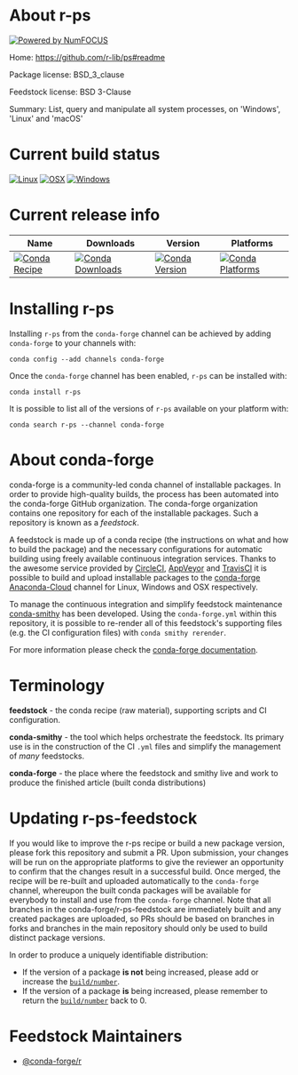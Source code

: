 About r-ps
==========

[![Powered by NumFOCUS](https://img.shields.io/badge/powered%20by-NumFOCUS-orange.svg?style=flat&colorA=E1523D&colorB=007D8A)](http://numfocus.org)

Home: https://github.com/r-lib/ps#readme

Package license: BSD_3_clause

Feedstock license: BSD 3-Clause

Summary: List, query and manipulate all system processes, on 'Windows', 'Linux' and 'macOS'



Current build status
====================

[![Linux](https://img.shields.io/circleci/project/github/conda-forge/r-ps-feedstock/master.svg?label=Linux)](https://circleci.com/gh/conda-forge/r-ps-feedstock)
[![OSX](https://img.shields.io/travis/conda-forge/r-ps-feedstock/master.svg?label=macOS)](https://travis-ci.org/conda-forge/r-ps-feedstock)
[![Windows](https://img.shields.io/appveyor/ci/conda-forge/r-ps-feedstock/master.svg?label=Windows)](https://ci.appveyor.com/project/conda-forge/r-ps-feedstock/branch/master)

Current release info
====================

| Name | Downloads | Version | Platforms |
| --- | --- | --- | --- |
| [![Conda Recipe](https://img.shields.io/badge/recipe-r--ps-green.svg)](https://anaconda.org/conda-forge/r-ps) | [![Conda Downloads](https://img.shields.io/conda/dn/conda-forge/r-ps.svg)](https://anaconda.org/conda-forge/r-ps) | [![Conda Version](https://img.shields.io/conda/vn/conda-forge/r-ps.svg)](https://anaconda.org/conda-forge/r-ps) | [![Conda Platforms](https://img.shields.io/conda/pn/conda-forge/r-ps.svg)](https://anaconda.org/conda-forge/r-ps) |

Installing r-ps
===============

Installing `r-ps` from the `conda-forge` channel can be achieved by adding `conda-forge` to your channels with:

```
conda config --add channels conda-forge
```

Once the `conda-forge` channel has been enabled, `r-ps` can be installed with:

```
conda install r-ps
```

It is possible to list all of the versions of `r-ps` available on your platform with:

```
conda search r-ps --channel conda-forge
```


About conda-forge
=================

conda-forge is a community-led conda channel of installable packages.
In order to provide high-quality builds, the process has been automated into the
conda-forge GitHub organization. The conda-forge organization contains one repository
for each of the installable packages. Such a repository is known as a *feedstock*.

A feedstock is made up of a conda recipe (the instructions on what and how to build
the package) and the necessary configurations for automatic building using freely
available continuous integration services. Thanks to the awesome service provided by
[CircleCI](https://circleci.com/), [AppVeyor](https://www.appveyor.com/)
and [TravisCI](https://travis-ci.org/) it is possible to build and upload installable
packages to the [conda-forge](https://anaconda.org/conda-forge)
[Anaconda-Cloud](https://anaconda.org/) channel for Linux, Windows and OSX respectively.

To manage the continuous integration and simplify feedstock maintenance
[conda-smithy](https://github.com/conda-forge/conda-smithy) has been developed.
Using the ``conda-forge.yml`` within this repository, it is possible to re-render all of
this feedstock's supporting files (e.g. the CI configuration files) with ``conda smithy rerender``.

For more information please check the [conda-forge documentation](https://conda-forge.org/docs/).

Terminology
===========

**feedstock** - the conda recipe (raw material), supporting scripts and CI configuration.

**conda-smithy** - the tool which helps orchestrate the feedstock.
                   Its primary use is in the construction of the CI ``.yml`` files
                   and simplify the management of *many* feedstocks.

**conda-forge** - the place where the feedstock and smithy live and work to
                  produce the finished article (built conda distributions)


Updating r-ps-feedstock
=======================

If you would like to improve the r-ps recipe or build a new
package version, please fork this repository and submit a PR. Upon submission,
your changes will be run on the appropriate platforms to give the reviewer an
opportunity to confirm that the changes result in a successful build. Once
merged, the recipe will be re-built and uploaded automatically to the
`conda-forge` channel, whereupon the built conda packages will be available for
everybody to install and use from the `conda-forge` channel.
Note that all branches in the conda-forge/r-ps-feedstock are
immediately built and any created packages are uploaded, so PRs should be based
on branches in forks and branches in the main repository should only be used to
build distinct package versions.

In order to produce a uniquely identifiable distribution:
 * If the version of a package **is not** being increased, please add or increase
   the [``build/number``](https://conda.io/docs/user-guide/tasks/build-packages/define-metadata.html#build-number-and-string).
 * If the version of a package **is** being increased, please remember to return
   the [``build/number``](https://conda.io/docs/user-guide/tasks/build-packages/define-metadata.html#build-number-and-string)
   back to 0.

Feedstock Maintainers
=====================

* [@conda-forge/r](https://github.com/conda-forge/r/)

